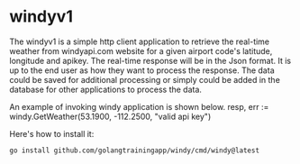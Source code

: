 # windyv1

The windyv1 is a simple http client application to retrieve the real-time weather from windyapi.com website for a given
airport code's latitude, longitude and apikey. The real-time response will be in the Json format.
It is up to the end user as how they want to process the response. The data could be saved for
additional processing or simply could be added in the database for other applications to process the data.

An example of invoking windy application is shown below.
resp, err := windy.GetWeather(53.1900, -112.2500, "valid api key")

Here's how to install it:

```
go install github.com/golangtrainingapp/windy/cmd/windy@latest
```